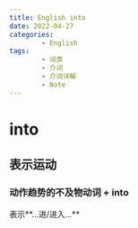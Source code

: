 ```yaml
---
title: English into
date: 2022-04-27
categories:
        - English
tags:
        - 词类
        - 介词
        - 介词详解
        - Note
---
```


# into

## 表示运动

### 动作趋势的不及物动词 + into

表示**...进/进入...**
